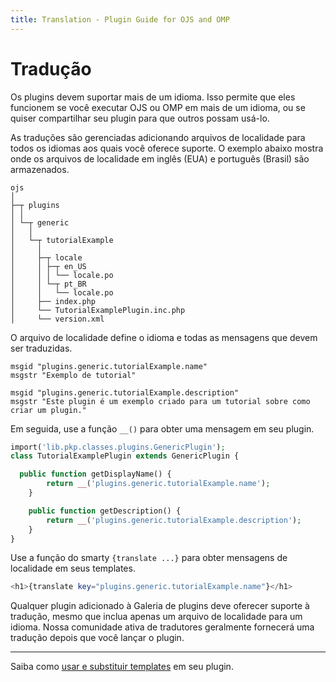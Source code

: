 ```yaml
---
title: Translation - Plugin Guide for OJS and OMP
---
```


# Tradução

Os plugins devem suportar mais de um idioma. Isso permite que eles funcionem se você executar OJS ou OMP em mais de um idioma, ou se quiser compartilhar seu plugin para que outros possam usá-lo.

As traduções são gerenciadas adicionando arquivos de localidade para todos os idiomas aos quais você oferece suporte. O exemplo abaixo mostra onde os arquivos de localidade em inglês (EUA) e português (Brasil) são armazenados.

```
ojs
│
├─┬ plugins
│ │
│ └─┬ generic
│   │
│   └─┬ tutorialExample
│     │
│     ├─┬ locale
│     │ ├─┬ en_US
│     │ │ └── locale.po
│     │ └─┬ pt_BR
│     │   └── locale.po
│     ├── index.php
│     └── TutorialExamplePlugin.inc.php
│     └── version.xml
```

O arquivo de localidade define o idioma e todas as mensagens que devem ser traduzidas.

```po
msgid "plugins.generic.tutorialExample.name"
msgstr "Exemplo de tutorial"

msgid "plugins.generic.tutorialExample.description"
msgstr "Este plugin é um exemplo criado para um tutorial sobre como criar um plugin."
```

Em seguida, use a função `__()` para obter uma mensagem em seu plugin.

```php
import('lib.pkp.classes.plugins.GenericPlugin');
class TutorialExamplePlugin extends GenericPlugin {

  public function getDisplayName() {
        return __('plugins.generic.tutorialExample.name');
    }

    public function getDescription() {
        return __('plugins.generic.tutorialExample.description');
    }
}
```

Use a função do smarty `{translate ...}` para obter mensagens de localidade em seus templates.

```php
<h1>{translate key="plugins.generic.tutorialExample.name"}</h1>
```

Qualquer plugin adicionado à Galeria de plugins deve oferecer suporte à tradução, mesmo que inclua apenas um arquivo de localidade para um idioma. Nossa comunidade ativa de tradutores geralmente fornecerá uma tradução depois que você lançar o plugin.

---

Saiba como [usar e substituir templates](./templates) em seu plugin.

